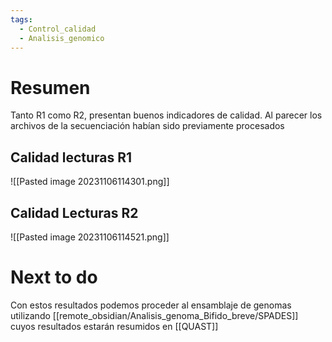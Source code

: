 ```yaml
---
tags:
  - Control_calidad
  - Analisis_genomico
---
```

# Resumen

Tanto R1 como R2, presentan buenos indicadores de calidad. Al parecer los archivos de la secuenciación habían sido previamente procesados
## Calidad lecturas R1
![[Pasted image 20231106114301.png]]

## Calidad Lecturas R2

![[Pasted image 20231106114521.png]]
# Next to do

Con estos resultados podemos proceder al ensamblaje de genomas utilizando [[remote_obsidian/Analisis_genoma_Bifido_breve/SPADES]] cuyos resultados estarán resumidos en [[QUAST]] 

